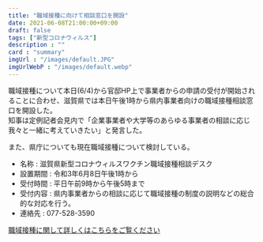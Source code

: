 ```yaml
---
title: "職域接種に向けて相談窓口を開設"
date: 2021-06-08T21:00:00+09:00
draft: false
tags: ["新型コロナウィルス"]
description : ""
card : "summary"
imgUrl : "/images/default.JPG"
imgUrlWebP : "/images/default.webp"
---
```

職域接種について本日(6/4)から官邸HP上で事業者からの申請の受付が開始されることに合わせ、滋賀県では本日午後1時から県内事業者向けの職域接種相談窓口を開設した。  
知事は定例記者会見内で「企業事業者や大学等のあらゆる事業者の相談に応じ我々と一緒に考えていきたい」と発言した。

また、県庁についても現在職域接種について検討している。

- 名称 : 滋賀県新型コロナウィルスワクチン職域接種相談デスク
- 設置期間 : 令和3年6月8日午後1時から
- 受付時間 : 平日午前9時から午後5時まで
- 受付内容 : 県内事業者からの相談に応じて職域接種の制度の説明などの総合的な対応を行う。
- 連絡先 : 077-528-3590

[職域接種に関して詳しくはこちらをご覧ください](https://www.pref.shiga.lg.jp/ippan/kenkouiryouhukushi/yakuzi/319196.html)